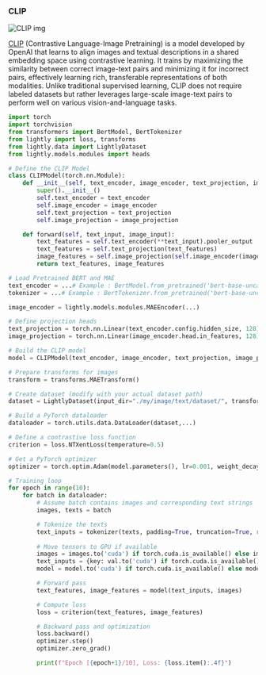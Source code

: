 ### CLIP 


![CLIP img](https://production-media.paperswithcode.com/methods/3d5d1009-6e3d-4570-8fd9-ee8f588003e7.png)

[CLIP](https://openai.com/index/clip/) (Contrastive Language-Image Pretraining) is a model developed by OpenAI that learns to align images and textual descriptions in a shared embedding space using contrastive learning. It trains by maximizing the similarity between correct image-text pairs and minimizing it for incorrect pairs, effectively learning rich, transferable representations of both modalities. Unlike traditional supervised learning, CLIP does not require labeled datasets but rather leverages large-scale image-text pairs to perform well on various vision-and-language tasks.

```python
import torch
import torchvision
from transformers import BertModel, BertTokenizer
from lightly import loss, transforms
from lightly.data import LightlyDataset
from lightly.models.modules import heads

# Define the CLIP Model
class CLIPModel(torch.nn.Module):
    def __init__(self, text_encoder, image_encoder, text_projection, image_projection):
        super().__init__()
        self.text_encoder = text_encoder
        self.image_encoder = image_encoder
        self.text_projection = text_projection
        self.image_projection = image_projection

    def forward(self, text_input, image_input):
        text_features = self.text_encoder(**text_input).pooler_output
        text_features = self.text_projection(text_features)
        image_features = self.image_projection(self.image_encoder(image_input))
        return text_features, image_features

# Load Pretrained BERT and MAE
text_encoder = ...# Example : BertModel.from_pretrained('bert-base-uncased')
tokenizer = ...# Example : BertTokenizer.from_pretrained('bert-base-uncased')

image_encoder = lightly.models.modules.MAEEncoder(...)

# Define projection heads
text_projection = torch.nn.Linear(text_encoder.config.hidden_size, 128)
image_projection = torch.nn.Linear(image_encoder.head.in_features, 128)

# Build the CLIP model
model = CLIPModel(text_encoder, image_encoder, text_projection, image_projection)

# Prepare transforms for images
transform = transforms.MAETransform()

# Create dataset (modify with your actual dataset path)
dataset = LightlyDataset(input_dir="./my/image/text/dataset/", transform=transform)

# Build a PyTorch dataloader
dataloader = torch.utils.data.DataLoader(dataset,...)

# Define a contrastive loss function
criterion = loss.NTXentLoss(temperature=0.5)

# Get a PyTorch optimizer
optimizer = torch.optim.Adam(model.parameters(), lr=0.001, weight_decay=1e-6)

# Training loop
for epoch in range(10):
    for batch in dataloader:
        # Assume batch contains images and corresponding text strings
        images, texts = batch

        # Tokenize the texts
        text_inputs = tokenizer(texts, padding=True, truncation=True, return_tensors="pt")
        
        # Move tensors to GPU if available
        images = images.to('cuda') if torch.cuda.is_available() else images
        text_inputs = {key: val.to('cuda') if torch.cuda.is_available() else val for key, val in text_inputs.items()}
        model = model.to('cuda') if torch.cuda.is_available() else model

        # Forward pass
        text_features, image_features = model(text_inputs, images)

        # Compute loss
        loss = criterion(text_features, image_features)

        # Backward pass and optimization
        loss.backward()
        optimizer.step()
        optimizer.zero_grad()

        print(f"Epoch [{epoch+1}/10], Loss: {loss.item():.4f}")

```
